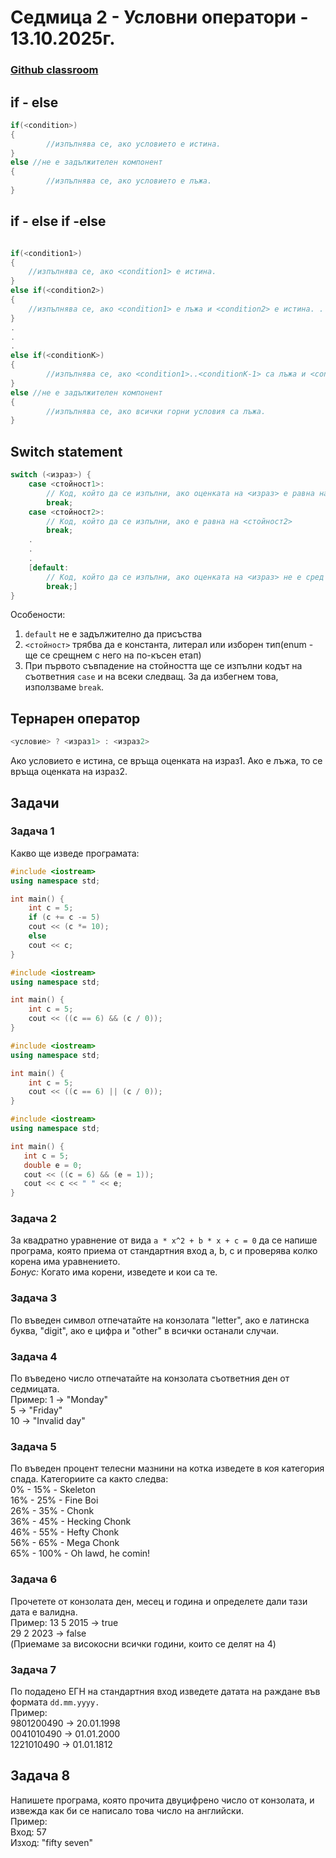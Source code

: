 # Седмица 2 - Условни оператори - 13.10.2025г.

### [Github classroom](https://classroom.github.com/a/841ML93L)

## if - else

```c++
if(<condition>)
{
		//изпълнява се, ако условието е истина. 
}
else //не е задължителен компонент
{
		//изпълнява се, ако условието е лъжа. 
}
```

## if - else if -else

```c++

if(<condition1>)
{
	//изпълнява се, ако <condition1> е истина. 
}
else if(<condition2>)
{
	//изпълнява се, ако <condition1> е лъжа и <condition2> е истина. . 
}
.
.
.
else if(<conditionK>)
{
		//изпълнява се, ако <condition1>..<conditionK-1> са лъжа и <conditionК> е истина. . 
}
else //не е задължителен компонент
{
		//изпълнява се, ако всички горни условия са лъжа. 
}
```

## Switch statement

```c++
switch (<израз>) {
    case <стойност1>:
        // Код, който да се изпълни, ако оценката на <израз> е равна на <стойност1>
        break;
    case <стойност2>:
        // Код, който да се изпълни, ако е равна на <стойност2>
        break;
    .
    .
    .
    [default:
        // Код, който да се изпълни, ако оценката на <израз> не е сред никоя от изредените стойности
        break;]
}
```
Особености:  
1. `default` не е задължително да присъства
2. `<стойност>` трябва да е константа, литерал или изборен тип(enum - 
ще се срещнем с него на по-късен етап)
3. При първото съвпадение на стойността ще се изпълни кодът на съответния `case` и на всеки следващ. За да избегнем това, използваме `break`.

## Тернарен оператор

```c++
<условие> ? <израз1> : <израз2>
```
Ако условието е истина, се връща оценката на израз1.
Ако е лъжа, то се връща оценката на израз2.


## Задачи

### Задача 1
Какво ще изведе програмата:
```c++
#include <iostream>
using namespace std;

int main() {
    int c = 5;
    if (c += c -= 5)
    cout << (c *= 10);
    else
    cout << c;
}
```

```c++
#include <iostream>
using namespace std;

int main() {
    int c = 5;
    cout << ((c == 6) && (c / 0));
}
```

```c++
#include <iostream>
using namespace std;

int main() {
    int c = 5;
    cout << ((c == 6) || (c / 0));
}
```

```c++
#include <iostream>
using namespace std;

int main() {
   int c = 5;
   double e = 0;
   cout << ((c = 6) && (e = 1));
   cout << c << " " << e;
}
```

### Задача 2
За квадратно уравнение от вида `a * x^2 + b * x + c = 0` да се напише програма, която приема от стандартния вход a, b, c и проверява колко корена има уравнението.   
*Бонус:* Когато има корени, изведете и кои са те. 

### Задача 3
По въведен символ отпечатайте на конзолата "letter", ако е латинска буква, "digit", ако е цифра и "оther" в всички останали случаи.

### Задача 4
По въведено число отпечатайте на конзолата съответния ден от седмицата.  
Пример: 1 -> "Monday"  
5 -> "Friday"   
10 -> "Invalid day"

### Задача 5
По въведен процент телесни мазнини на котка изведете в коя категория спадa. Категориите са както следва:  
0% - 15% - Skeleton  
16% - 25% - Fine Boi  
26% - 35% - Chonk  
36% - 45% - Hecking Chonk  
46% - 55% - Hefty Chonk  
56% - 65% - Mega Chonk  
65% - 100% - Oh lawd, he comin!  

### Задача 6
Прочетете от конзолата ден, месец и година и определете дали тази дата е валидна.  
Пример: 13 5 2015 -> true  
29 2 2023 -> false  
(Приемаме за високосни всички години, които се делят на 4)

### Задача 7
По подадено ЕГН на стандартния вход изведете датата на раждане във формата `dd.mm.yyyy.`   
Пример:     
9801200490 -> 20.01.1998      
0041010490 -> 01.01.2000    
1221010490 -> 01.01.1812    

## Задача 8
Напишете програма, която прочита двуцифрено число от конзолата, и извежда как би се написало това число на английски.    
Пример:    
Вход: 57    
Изход: "fifty seven"    
